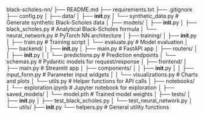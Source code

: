 black-scholes-nn/
├── README.md
├── requirements.txt
├── .gitignore
├── config.py
│
├── data/
│   ├── __init__.py
│   └── synthetic_data.py          # Generate synthetic Black-Scholes data
│
├── models/
│   ├── __init__.py
│   ├── black_scholes.py           # Analytical Black-Scholes formula
│   └── neural_network.py          # PyTorch NN architecture
│
├── training/
│   ├── __init__.py
│   ├── train.py                   # Training script
│   └── evaluate.py                # Model evaluation
│
├── backend/
│   ├── __init__.py
│   ├── main.py                    # FastAPI app
│   ├── routers/
│   │   ├── __init__.py
│   │   └── predictions.py         # Prediction endpoints
│   └── schemas.py                 # Pydantic models for request/response
│
├── frontend/
│   ├── main.py                    # Streamlit app
│   ├── components/
│   │   ├── __init__.py
│   │   ├── input_form.py          # Parameter input widgets
│   │   └── visualizations.py     # Charts and plots
│   └── utils.py                   # Helper functions for API calls
│
├── notebooks/
│   └── exploration.ipynb          # Jupyter notebook for exploration
│
├── saved_models/
│   └── model.pth                  # Trained model weights
│
├── tests/
│   ├── __init__.py
│   ├── test_black_scholes.py
│   └── test_neural_network.py
│
└── utils/
    ├── __init__.py
    └── helpers.py                 # General utility functions
